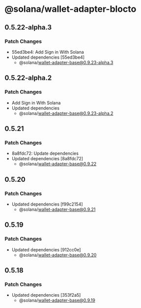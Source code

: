# @solana/wallet-adapter-blocto

## 0.5.22-alpha.3

### Patch Changes

-   55ed3be4: Add Sign in With Solana
-   Updated dependencies [55ed3be4]
    -   @solana/wallet-adapter-base@0.9.23-alpha.3

## 0.5.22-alpha.2

### Patch Changes

-   Add Sign in With Solana
-   Updated dependencies
    -   @solana/wallet-adapter-base@0.9.23-alpha.2

## 0.5.21

### Patch Changes

-   8a8fdc72: Update dependencies
-   Updated dependencies [8a8fdc72]
    -   @solana/wallet-adapter-base@0.9.22

## 0.5.20

### Patch Changes

-   Updated dependencies [f99c2154]
    -   @solana/wallet-adapter-base@0.9.21

## 0.5.19

### Patch Changes

-   Updated dependencies [912cc0e]
    -   @solana/wallet-adapter-base@0.9.20

## 0.5.18

### Patch Changes

-   Updated dependencies [353f2a5]
    -   @solana/wallet-adapter-base@0.9.19
